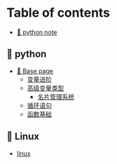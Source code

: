# Table of contents

* [🥨 python note](README.md)

## 🥭 python

* [🍑 Base page](<README (2).md>)
  * [变量进阶](python/base-page/bian-liang-jin-jie.md)
  * [高级变量类型](python/zong-shu/gao-ji-bian-liang-lei-xing.md)
    * [名片管理系统](python/base-page/gao-ji-bian-liang-lei-xing/ming-pian-guan-li-xi-tong.md)
  * [循环语句](python/zong-shu/master.md)
  * [函数基础](python/zong-shu/han-shu-ji-chu.md)

## 🍐 Linux

* [linux](<README (1).md>)
